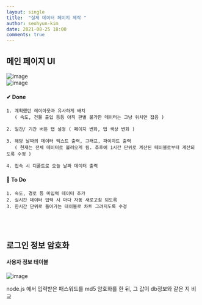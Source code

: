 ```yaml
---
layout: single
title:  "실제 데이터 페이지 제작 "
author: seohyun-kim
date: 2021-08-25 18:00
comments: true
---
```


## 메인 페이지 UI  


![image](https://user-images.githubusercontent.com/61939286/130838770-71f13f35-9174-46d2-8898-2742fa080eb7.png)  
![image](https://user-images.githubusercontent.com/61939286/130838910-e495351c-10d5-4245-8eac-3fe79e85339b.png)


#### ✔ Done  
```
1. 계획했던 레이아웃과 유사하게 배치 
   ( 속도, 건물 출입 등등 아직 판별 불가한 데이터는 그냥 위치만 잡음 )
    
2. 일간/ 기간 버튼 탭 설정 ( 페이지 변화, 탭 색상 변화 )

3. 해당 날짜의 데이터 텍스트 출력, 그래프, 파이차트 출력
   ( 현재는 전체 데이터로 불러오게 됨. 추후에 1시간 단위로 계산된 테이블로부터 계산되도록 수정 )
   
4. 접속 시 디폴트로 오늘 날짜 데이터 출력
```


#### 📢 To Do  
```
1. 속도, 경로 등 미입력 데이터 추가
2. 실시간 데이터 입력 시 마다 자동 새로고침 되도록
3. 한시간 단위로 들어가는 테이블로 차트 그려지도록 수정  
```

<br>  
<br>  

## 로그인 정보 암호화  

#### 사용자 정보 테이블
![image](https://user-images.githubusercontent.com/61939286/130837541-06c571ca-c452-41e6-b9fc-aa4ab3d7971c.png)

node.js 에서 입력받은 패스워드를 md5 암호화를 한 뒤, 그 값이 db정보와 같은 지 비교
